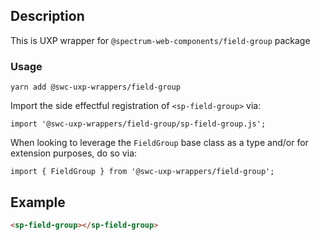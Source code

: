 ## Description

This is UXP wrapper for `@spectrum-web-components/field-group` package

### Usage

```
yarn add @swc-uxp-wrappers/field-group
```

Import the side effectful registration of `<sp-field-group>` via:

```
import '@swc-uxp-wrappers/field-group/sp-field-group.js';
```

When looking to leverage the `FieldGroup` base class as a type and/or for extension purposes, do so via:

```
import { FieldGroup } from '@swc-uxp-wrappers/field-group';
```

## Example

```html
<sp-field-group></sp-field-group>
```
